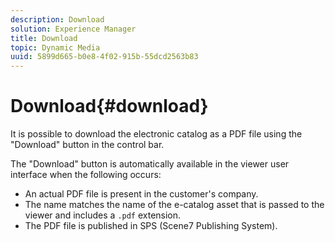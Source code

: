 ```yaml
---
description: Download
solution: Experience Manager
title: Download
topic: Dynamic Media
uuid: 5899d665-b0e8-4f02-915b-55dcd2563b83
---
```


# Download{#download}

It is possible to download the electronic catalog as a PDF file using the "Download" button in the control bar.

The "Download" button is automatically available in the viewer user interface when the following occurs:

* An actual PDF file is present in the customer's company. 
* The name matches the name of the e-catalog asset that is passed to the viewer and includes a `.pdf` extension. 
* The PDF file is published in SPS (Scene7 Publishing System).


